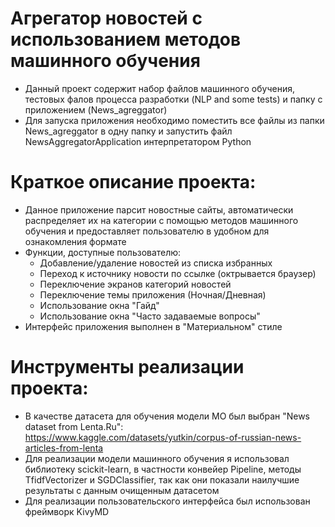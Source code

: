 # Агрегатор новостей с использованием методов машинного обучения

- Данный проект содержит набор файлов машинного обучения, тестовых фалов процесса разработки (NLP and some tests) и папку с приложением (News_agreggator)
- Для запуска приложения необходимо поместить все файлы из папки News_agreggator в одну папку и запустить файл NewsAggregatorApplication интерпретатором Python
# Краткое описание проекта:
- Данное приложение парсит новостные сайты, автоматически распределяет их на категории с помощью методов машинного обучения и предоставляет пользователю в удобном для ознакомления формате
- Функции, доступные пользователю:
    - Добавление/удаление новостей из списка избранных
    - Переход к источнику новости по ссылке (октрывается браузер)
    - Переключение экранов категорий новостей
    - Переключение темы приложения (Ночная/Дневная)
    - Использование окна "Гайд"
    - Использование окна "Часто задаваемые вопросы"
- Интерфейс приложения выполнен в "Материальном" стиле
# Инструменты реализации проекта:
- В качестве датасета для обучения модели МО был выбран "News dataset from Lenta.Ru": https://www.kaggle.com/datasets/yutkin/corpus-of-russian-news-articles-from-lenta
- Для реализации модели машинного обучения я использовал библиотеку scickit-learn,  в частности конвейер Pipeline, методы TfidfVectorizer и SGDClassifier, так как они показали наилучшие результаты с данным очищенным датасетом
- Для реализации пользовательского интерфейса был использован фреймворк KivyMD
